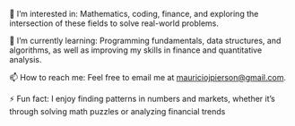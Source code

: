 👀 I’m interested in: Mathematics, coding, finance, and exploring the intersection of these fields to solve real-world problems.

🌱 I’m currently learning: Programming fundamentals, data structures, and algorithms, as well as improving my skills in finance and quantitative analysis.

📫 How to reach me: Feel free to email me at mauriciojpierson@gmail.com.

⚡ Fun fact: I enjoy finding patterns in numbers and markets, whether it’s through solving math puzzles or analyzing financial trends
<!---
mpierson98/mpierson98 is a ✨ special ✨ repository because its `README.md` (this file) appears on your GitHub profile.
You can click the Preview link to take a look at your changes.
--->
